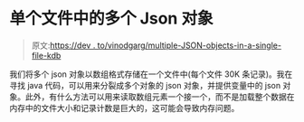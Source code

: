 # 单个文件中的多个 Json 对象

> 原文:[https://dev . to/vinodgarg/multiple-JSON-objects-in-a-single-file-kdb](https://dev.to/vinodgarg/multiple-json-objects-in-a-single-file-kdb)

我们将多个 json 对象以数组格式存储在一个文件中(每个文件 30K 条记录)。我在寻找 java 代码，可以用来分裂成多个对象的 json 对象，并提供变量中的 json 对象。此外，有什么方法可以用来读取数组元素一个接一个，而不是加载整个数据在内存中的文件大小和记录计数是巨大的，这可能会导致内存问题。